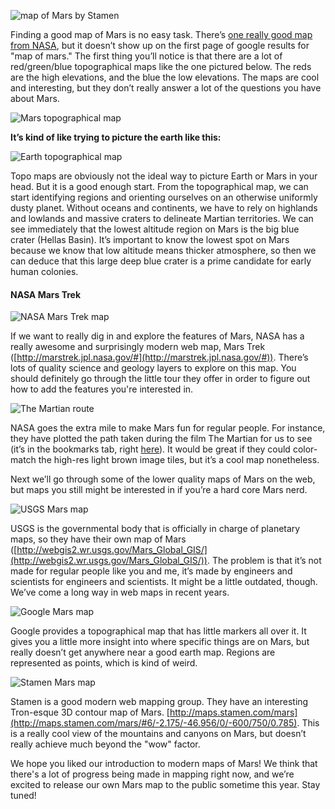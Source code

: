 ![map of Mars by Stamen](/images/image_6.png)

Finding a good map of Mars is no easy task.  There’s [one really good map from NASA](http://marstrek.jpl.nasa.gov/), but it doesn’t show up on the first page of google results for "map of mars."  The first thing you’ll notice is that there are a lot of red/green/blue topographical maps like the one pictured below.  The reds are the high elevations, and the blue the low elevations.  The maps are cool and interesting, but they don’t really answer a lot of the questions you have about Mars.

![Mars topographical map](/images/image_0.png)

**It’s kind of like trying to picture the earth like this:**

![Earth topographical map](/images/image_1.png)

Topo maps are obviously not the ideal way to picture Earth or Mars in your head.  But it is a good enough start.  From the topographical map, we can start identifying regions and orienting ourselves on an otherwise uniformly dusty planet.  Without oceans and continents, we have to rely on highlands and lowlands and massive craters to delineate Martian territories.  We can see immediately that the lowest altitude region on Mars is the big blue crater (Hellas Basin).  It’s important to know the lowest spot on Mars because we know that low altitude means thicker atmosphere, so then we can deduce that this large deep blue crater is a prime candidate for early human colonies.


#### NASA Mars Trek
![NASA Mars Trek map](/images/image_2.png)

If we want to really dig in and explore the features of Mars, NASA has a really awesome and surprisingly modern web map, Mars Trek ([http://marstrek.jpl.nasa.gov/#](http://marstrek.jpl.nasa.gov/#)).  There’s lots of quality science and geology layers to explore on this map.  You should definitely go through the little tour they offer in order to figure out how to add the features you're interested in.

![The Martian route](/images/image_3.png)

NASA goes the extra mile to make Mars fun for regular people.  For instance, they have plotted the path taken during the film The Martian for us to see (it’s in the bookmarks tab, right [here](http://marstrek.jpl.nasa.gov/#v=0.1&x=-6.32&y=14.17&z=4&p=IAU2000%3A49900&d=&l=nomenclature_eq%2Ctrue&l=graticule_eq%2Cfalse&l=nomenclature_np%2Ctrue&l=graticule_np%2Cfalse&l=nomenclature_sp%2Ctrue&l=graticule_sp%2Cfalse&l=MC11E_HRMOSCO_COL%2Ctrue&l=HRSC_Martian_east%2Ctrue&l=ESP_040776_2115_RED_A_01_ORTHO%2Ctrue&l=ESP_042252_1930_RED_B_01_ORTHO%2Ctrue&l=ESP_042647_1760_RED_B_01_ORTHO%2Ctrue&l=martian_path%2Ctrue&l=martian_waypoints%2Ctrue)).  It would be great if they could color-match the high-res light brown image tiles, but it’s a cool map nonetheless.

Next we’ll go through some of the lower quality maps of Mars on the web, but maps you still might be interested in if you’re a hard core Mars nerd.

![USGS Mars map](/images/image_4.png)

USGS is the governmental body that is officially in charge of planetary maps, so they have their own map of Mars ([http://webgis2.wr.usgs.gov/Mars_Global_GIS/](http://webgis2.wr.usgs.gov/Mars_Global_GIS/)).  The problem is that it’s not made for regular people like you and me, it’s made by engineers and scientists for engineers and scientists.  It might be a little outdated, though.  We’ve come a long way in web maps in recent years.

![Google Mars map](/images/image_5.png)

Google provides a topographical map that has little markers all over it.  It gives you a little more insight into where specific things are on Mars, but really doesn’t get anywhere near a good earth map.  Regions are represented as points, which is kind of weird.

![Stamen Mars map](/images/image_6.png)

Stamen is a good modern web mapping group.  They have an interesting Tron-esque 3D contour map of Mars.  [http://maps.stamen.com/mars](http://maps.stamen.com/mars/#6/-2.175/-46.956/0/-600/750/0.785).  This is a really cool view of the mountains and canyons on Mars, but doesn’t really achieve much beyond the "wow" factor.

We hope you liked our introduction to modern maps of Mars!  We think that there's a lot of progress being made in mapping right now, and we’re excited to release our own Mars map to the public sometime this year.  Stay tuned!

